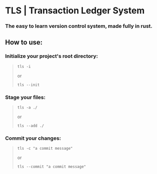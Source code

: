 # TLS | Transaction Ledger System
### The easy to learn version control system, made fully in rust.
**How to use:**
-
### Initialize your project's root directory:
> ```
>tls -i
>```
>or
>```
>tls --init
>```
### Stage your files:
>```
>tls -a ./
>```
>or 
>```
>tls --add ./
>```
### Commit your changes:
>```
>tls -c "a commit message"
>```
>or 
>```
>tls --commit "a commit message"
>```

